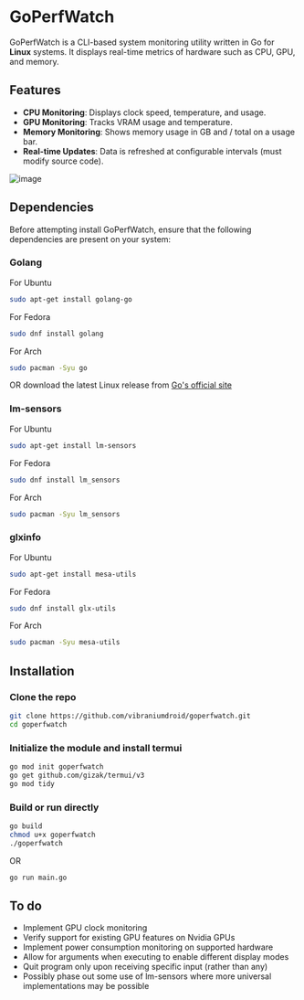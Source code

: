 # GoPerfWatch

GoPerfWatch is a CLI-based system monitoring utility written in Go for **Linux** systems. It displays real-time metrics of hardware such as CPU, GPU, and memory. 

## Features
- **CPU Monitoring**: Displays clock speed, temperature, and usage.
- **GPU Monitoring**: Tracks VRAM usage and temperature.
- **Memory Monitoring**: Shows memory usage in GB and / total on a usage bar.
- **Real-time Updates**: Data is refreshed at configurable intervals (must modify source code).

![image](https://github.com/user-attachments/assets/9e4b9658-94b4-4333-911c-673c17f50616)

## Dependencies

Before attempting install GoPerfWatch, ensure that the following dependencies are present on your system:

### Golang

For Ubuntu

```bash
sudo apt-get install golang-go
```

For Fedora
```bash
sudo dnf install golang
```

For Arch
```bash
sudo pacman -Syu go
```

OR download the latest Linux release from [Go's official site](https://go.dev/dl/)

### lm-sensors

For Ubuntu

```bash
sudo apt-get install lm-sensors
```

For Fedora
```bash
sudo dnf install lm_sensors
```

For Arch
```bash
sudo pacman -Syu lm_sensors
```

### glxinfo

For Ubuntu

```bash
sudo apt-get install mesa-utils
```

For Fedora
```bash
sudo dnf install glx-utils
```

For Arch
```bash
sudo pacman -Syu mesa-utils
```
## Installation

### Clone the repo

```bash
git clone https://github.com/vibraniumdroid/goperfwatch.git
cd goperfwatch
```

### Initialize the module and install termui

```bash
go mod init goperfwatch
go get github.com/gizak/termui/v3
go mod tidy
```

### Build or run directly

```bash
go build
chmod u+x goperfwatch
./goperfwatch
```
OR

```bash
go run main.go
```

## To do

* Implement GPU clock monitoring
* Verify support for existing GPU features on Nvidia GPUs
* Implement power consumption monitoring on supported hardware
* Allow for arguments when executing to enable different display modes
* Quit program only upon receiving specific input (rather than any)
* Possibly phase out some use of lm-sensors where more universal implementations may be possible

